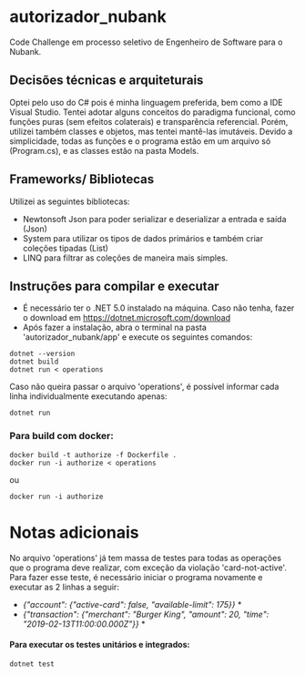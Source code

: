 # autorizador_nubank
Code Challenge em processo seletivo de Engenheiro de Software para o Nubank.

## Decisões técnicas e arquiteturais
Optei pelo uso do C# pois é minha linguagem preferida, bem como a IDE Visual Studio.
Tentei adotar alguns conceitos do paradigma funcional, como funções puras (sem efeitos colaterais) e transparência referencial. Porém, utilizei também classes e objetos, mas tentei mantê-las imutáveis.
Devido a simplicidade, todas as funções e o programa estão em um arquivo só (Program.cs), e as classes estão na pasta Models.

## Frameworks/ Bibliotecas
Utilizei as seguintes bibliotecas:
- Newtonsoft Json para poder serializar e deserializar a entrada e saída (Json)
- System para utilizar os tipos de dados primários e também criar coleções tipadas (List)
- LINQ para filtrar as coleções de maneira mais simples. 

## Instruções para compilar e executar
- É necessário ter o .NET 5.0 instalado na máquina. Caso não tenha, fazer o download em https://dotnet.microsoft.com/download
- Após fazer a instalação, abra o terminal na pasta 'autorizador_nubank/app' e execute os seguintes comandos:

```
dotnet --version
dotnet build
dotnet run < operations
```

Caso não queira passar o arquivo 'operations', é possível informar cada linha individualmente executando apenas:

```
dotnet run
```


### Para build com docker:

```
docker build -t authorize -f Dockerfile .
docker run -i authorize < operations
```

ou 

```
docker run -i authorize
```


# Notas adicionais
No arquivo 'operations' já tem massa de testes para todas as operações que o programa deve realizar, com exceção da violação 'card-not-active'. Para fazer esse teste, é necessário iniciar o programa novamente e executar as 2 linhas a seguir:

* *{"account": {"active-card": false, "available-limit": 175}}* *
* *{"transaction": {"merchant": "Burger King", "amount": 20, "time": "2019-02-13T11:00:00.000Z"}}* *

#### Para executar os testes unitários e integrados:
```
dotnet test
```

